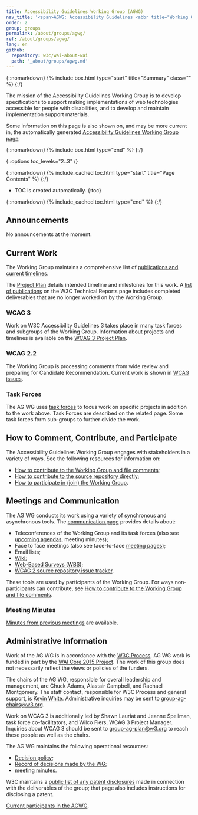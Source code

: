 ```yaml
---
title: Accessibility Guidelines Working Group (AGWG)
nav_title: '<span>AGWG: Accessibility Guidelines <abbr title="Working Group">WG</abbr></span>'
order: 2
group: groups
permalink: /about/groups/agwg/
ref: /about/groups/agwg/
lang: en
github:
  repository: w3c/wai-about-wai
  path: '_about/groups/agwg.md'
---
```


{::nomarkdown}
{% include box.html type="start" title="Summary" class="" %}
{:/}

The mission of the Accessibility Guidelines Working Group is to develop specifications to support making implementations of web technologies accessible for people with disabilities, and to develop and maintain implementation support materials.

Some information on this page is also shown on, and may be more current in, the automatically generated [Accessibility Guidelines Working Group page](/groups/wg/ag).

{::nomarkdown}
{% include box.html type="end" %}
{:/}

{::options toc_levels="2..3" /}

{::nomarkdown}
{% include_cached toc.html type="start" title="Page Contents" %}
{:/}

-   TOC is created automatically.
{:toc}

{::nomarkdown}
{% include_cached toc.html type="end" %}
{:/}

## Announcements

No announcements at the moment.

## Current Work

The Working Group maintains a comprehensive list of [publications and current timelines](deliverables).

The [Project Plan](/WAI/GL/wiki/Timelines) details intended timeline and milestones for this work. A [list of publications](/TR/tr-groups-all#tr_Web_Content_Accessibility_Guidelines_Working_Group) on the W3C Technical Reports page includes completed deliverables that are no longer worked on by the Working Group.

### WCAG 3

Work on W3C Accessibility Guidelines 3 takes place in many task forces and subgroups of the Working Group. Information about projects and timelines is available on the [WCAG 3 Project Plan](https://github.com/w3c/silver/wiki).

### WCAG 2.2

The Working Group is processing comments from wide review and preparing for Candidate Recommendation. Current work is shown in [WCAG issues](https://github.com/w3c/wcag/issues/).

### Task Forces

The AG WG uses [task forces](task-forces) to focus work on specific projects in addition to the work above. Task Forces are described on the related page. Some task forces form sub-groups to further divide the work.

## How to Comment, Contribute, and Participate

The Accessibility Guidelines Working Group engages with stakeholders in a variety of ways. See the following resources for information on:

* [How to contribute to the Working Group and file comments](/WAI/WCAG20/comments/);
* [How to contribute to the source repository directly](https://github.com/w3c/wcag/);
* [How to participate in (join) the Working Group](participation).

## Meetings and Communication

The AG WG conducts its work using a variety of synchronous and asynchronous tools. The [communication page](communication) provides details about:

* Teleconferences of the Working Group and its task forces (also see [upcoming agendas](2/WAI/GL/wiki/Upcoming_agendas), meeting minutes);
* Face to face meetings (also see face-to-face [meeting pages](/WAI/GL/wiki/Meetings));
* Email lists;
* [Wiki](/WAI/GL/wiki/);
* [Web-Based Surveys (WBS)](/2002/09/wbs/35422/);
* [WCAG 2 source repository issue tracker](https://github.com/w3c/wcag/issues).

These tools are used by participants of the Working Group. For ways non-participants can contribute, see [How to contribute to the Working Group and file comments](/WAI/WCAG20/comments/).

### Meeting Minutes

[Minutes from previous meetings](minutes) are available.

## Administrative Information

Work of the AG WG is in accordance with the [W3C Process](/2023/Process-20231103/). AG WG work is funded in part by the [WAI Core 2015 Project](/WAI/about/projects/wai-core-2015/). The work of this group does not necessarily reflect the views or policies of the funders.

The chairs of the AG WG, responsible for overall leadership and management, are Chuck Adams, Alastair Campbell, and Rachael Montgomery. The staff contact, responsible for W3C Process and general support, is [Kevin White](/People/kevin/). Administrative inquiries may be sent to [group-ag-chairs@w3.org](mailto:group-ag-chairs@w3.org).

Work on WCAG 3 is additionally led by Shawn Lauriat and Jeanne Spellman, task force co-facilitators, and Wilco Fiers, WCAG 3 Project Manager. Inquiries about WCAG 3 should be sent to [group-ag-plan@w3.org](mailto:group-ag-plan@w3.org) to reach these people as well as the chairs.

The AG WG maintains the following operational resources:

* [Decision policy](decision-policy);
* [Record of decisions made by the WG](/WAI/GL/wiki/Decisions);
* [meeting minutes](minutes).

W3C maintains a [public list of any patent disclosures](/groups/wg/ag/ipr/) made in connection with the deliverables of the group; that page also includes instructions for disclosing a patent.

[Current participants in the AGWG](/groups/wg/ag/participants/).